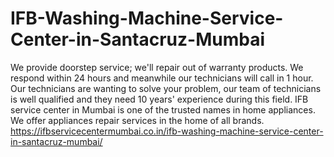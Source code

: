 # IFB-Washing-Machine-Service-Center-in-Santacruz-Mumbai
 We provide doorstep service; we'll repair out of warranty products. We respond within 24 hours and meanwhile our technicians will call in 1 hour. Our technicians are wanting to solve your problem, our team of technicians is well qualified and they need 10 years' experience during this field. IFB service center in Mumbai is one of the trusted names in home appliances. We offer appliances repair services in the home of all brands. https://ifbservicecentermumbai.co.in/ifb-washing-machine-service-center-in-santacruz-mumbai/
